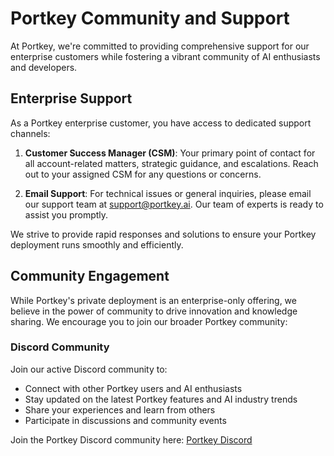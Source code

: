 # Portkey Community and Support

At Portkey, we're committed to providing comprehensive support for our enterprise customers while fostering a vibrant community of AI enthusiasts and developers.

## Enterprise Support

As a Portkey enterprise customer, you have access to dedicated support channels:

1. **Customer Success Manager (CSM)**: Your primary point of contact for all account-related matters, strategic guidance, and escalations. Reach out to your assigned CSM for any questions or concerns.

2. **Email Support**: For technical issues or general inquiries, please email our support team at support@portkey.ai. Our team of experts is ready to assist you promptly.

We strive to provide rapid responses and solutions to ensure your Portkey deployment runs smoothly and efficiently.

## Community Engagement

While Portkey's private deployment is an enterprise-only offering, we believe in the power of community to drive innovation and knowledge sharing. We encourage you to join our broader Portkey community:

### Discord Community

Join our active Discord community to:
- Connect with other Portkey users and AI enthusiasts
- Stay updated on the latest Portkey features and AI industry trends
- Share your experiences and learn from others
- Participate in discussions and community events

Join the Portkey Discord community here: [Portkey Discord](https://discord.gg/DD7vgKK299)
